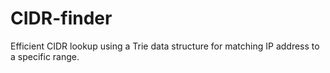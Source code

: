 # CIDR-finder
Efficient CIDR lookup using a Trie data structure for matching IP address to a specific range. 
